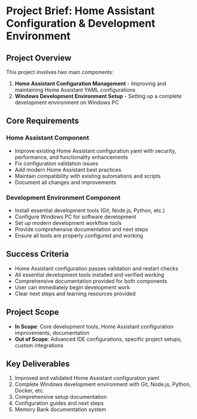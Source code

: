 # Project Brief: Home Assistant Configuration & Development Environment

## Project Overview
This project involves two main components:
1. **Home Assistant Configuration Management** - Improving and maintaining Home Assistant YAML configurations
2. **Windows Development Environment Setup** - Setting up a complete development environment on Windows PC

## Core Requirements

### Home Assistant Component
- Improve existing Home Assistant configuration.yaml with security, performance, and functionality enhancements
- Fix configuration validation issues
- Add modern Home Assistant best practices
- Maintain compatibility with existing automations and scripts
- Document all changes and improvements

### Development Environment Component
- Install essential development tools (Git, Node.js, Python, etc.)
- Configure Windows PC for software development
- Set up modern development workflow tools
- Provide comprehensive documentation and next steps
- Ensure all tools are properly configured and working

## Success Criteria
- Home Assistant configuration passes validation and restart checks
- All essential development tools installed and verified working
- Comprehensive documentation provided for both components
- User can immediately begin development work
- Clear next steps and learning resources provided

## Project Scope
- **In Scope**: Core development tools, Home Assistant configuration improvements, documentation
- **Out of Scope**: Advanced IDE configurations, specific project setups, custom integrations

## Key Deliverables
1. Improved and validated Home Assistant configuration.yaml
2. Complete Windows development environment with Git, Node.js, Python, Docker, etc.
3. Comprehensive setup documentation
4. Configuration guides and next steps
5. Memory Bank documentation system
